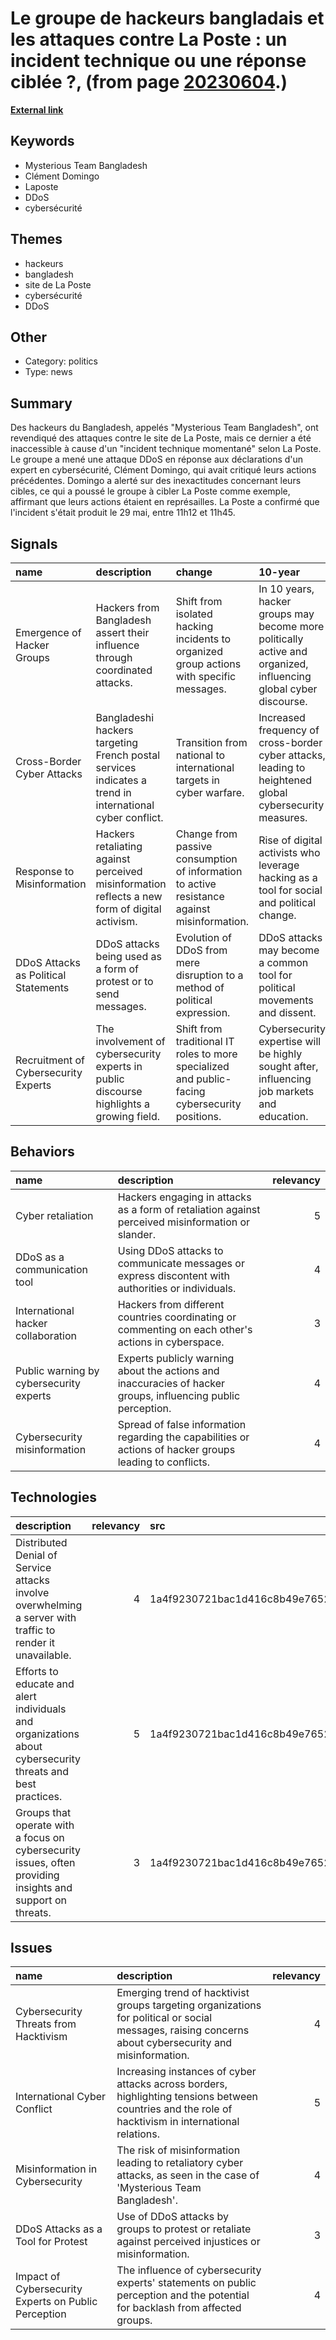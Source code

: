# __Le groupe de hackeurs bangladais et les attaques contre La Poste : un incident technique ou une réponse ciblée ?__, (from page [20230604](https://kghosh.substack.com/p/20230604).)

__[External link](https://www.capital.fr/entreprises-marches/pourquoi-un-groupe-de-hackeurs-du-bangladesh-a-fait-crasher-le-site-de-la-poste-1469785)__



## Keywords

* Mysterious Team Bangladesh
* Clément Domingo
* Laposte
* DDoS
* cybersécurité

## Themes

* hackeurs
* bangladesh
* site de La Poste
* cybersécurité
* DDoS

## Other

* Category: politics
* Type: news

## Summary

Des hackeurs du Bangladesh, appelés "Mysterious Team Bangladesh", ont revendiqué des attaques contre le site de La Poste, mais ce dernier a été inaccessible à cause d'un "incident technique momentané" selon La Poste. Le groupe a mené une attaque DDoS en réponse aux déclarations d'un expert en cybersécurité, Clément Domingo, qui avait critiqué leurs actions précédentes. Domingo a alerté sur des inexactitudes concernant leurs cibles, ce qui a poussé le groupe à cibler La Poste comme exemple, affirmant que leurs actions étaient en représailles. La Poste a confirmé que l'incident s'était produit le 29 mai, entre 11h12 et 11h45.

## Signals

| name                                 | description                                                                                             | change                                                                                         | 10-year                                                                                                          | driving-force                                                                                |   relevancy |
|:-------------------------------------|:--------------------------------------------------------------------------------------------------------|:-----------------------------------------------------------------------------------------------|:-----------------------------------------------------------------------------------------------------------------|:---------------------------------------------------------------------------------------------|------------:|
| Emergence of Hacker Groups           | Hackers from Bangladesh assert their influence through coordinated attacks.                             | Shift from isolated hacking incidents to organized group actions with specific messages.       | In 10 years, hacker groups may become more politically active and organized, influencing global cyber discourse. | The desire for recognition and to counter misinformation in the digital landscape.           |           4 |
| Cross-Border Cyber Attacks           | Bangladeshi hackers targeting French postal services indicates a trend in international cyber conflict. | Transition from national to international targets in cyber warfare.                            | Increased frequency of cross-border cyber attacks, leading to heightened global cybersecurity measures.          | Globalization of the internet and the interconnectedness of systems.                         |           5 |
| Response to Misinformation           | Hackers retaliating against perceived misinformation reflects a new form of digital activism.           | Change from passive consumption of information to active resistance against misinformation.    | Rise of digital activists who leverage hacking as a tool for social and political change.                        | Increasing prevalence of misinformation in mainstream media and online platforms.            |           4 |
| DDoS Attacks as Political Statements | DDoS attacks being used as a form of protest or to send messages.                                       | Evolution of DDoS from mere disruption to a method of political expression.                    | DDoS attacks may become a common tool for political movements and dissent.                                       | The intersection of technology and activism, where digital means are used to amplify voices. |           5 |
| Recruitment of Cybersecurity Experts | The involvement of cybersecurity experts in public discourse highlights a growing field.                | Shift from traditional IT roles to more specialized and public-facing cybersecurity positions. | Cybersecurity expertise will be highly sought after, influencing job markets and education.                      | Growing awareness of cybersecurity risks and the need for expert guidance.                   |           4 |

## Behaviors

| name                                    | description                                                                                                  |   relevancy |
|:----------------------------------------|:-------------------------------------------------------------------------------------------------------------|------------:|
| Cyber retaliation                       | Hackers engaging in attacks as a form of retaliation against perceived misinformation or slander.            |           5 |
| DDoS as a communication tool            | Using DDoS attacks to communicate messages or express discontent with authorities or individuals.            |           4 |
| International hacker collaboration      | Hackers from different countries coordinating or commenting on each other's actions in cyberspace.           |           3 |
| Public warning by cybersecurity experts | Experts publicly warning about the actions and inaccuracies of hacker groups, influencing public perception. |           4 |
| Cybersecurity misinformation            | Spread of false information regarding the capabilities or actions of hacker groups leading to conflicts.     |           4 |

## Technologies

| description                                                                                                |   relevancy | src                              |
|:-----------------------------------------------------------------------------------------------------------|------------:|:---------------------------------|
| Distributed Denial of Service attacks involve overwhelming a server with traffic to render it unavailable. |           4 | 1a4f9230721bac1d416c8b49e76523a5 |
| Efforts to educate and alert individuals and organizations about cybersecurity threats and best practices. |           5 | 1a4f9230721bac1d416c8b49e76523a5 |
| Groups that operate with a focus on cybersecurity issues, often providing insights and support on threats. |           3 | 1a4f9230721bac1d416c8b49e76523a5 |

## Issues

| name                                                 | description                                                                                                                                            |   relevancy |
|:-----------------------------------------------------|:-------------------------------------------------------------------------------------------------------------------------------------------------------|------------:|
| Cybersecurity Threats from Hacktivism                | Emerging trend of hacktivist groups targeting organizations for political or social messages, raising concerns about cybersecurity and misinformation. |           4 |
| International Cyber Conflict                         | Increasing instances of cyber attacks across borders, highlighting tensions between countries and the role of hacktivism in international relations.   |           5 |
| Misinformation in Cybersecurity                      | The risk of misinformation leading to retaliatory cyber attacks, as seen in the case of 'Mysterious Team Bangladesh'.                                  |           4 |
| DDoS Attacks as a Tool for Protest                   | Use of DDoS attacks by groups to protest or retaliate against perceived injustices or misinformation.                                                  |           3 |
| Impact of Cybersecurity Experts on Public Perception | The influence of cybersecurity experts' statements on public perception and the potential for backlash from affected groups.                           |           4 |